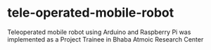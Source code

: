 # tele-operated-mobile-robot
Teleoperated mobile robot using Arduino and Raspberry Pi was implemented as a Project Trainee in Bhaba Atmoic Research Center
